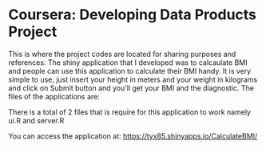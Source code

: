 Coursera: Developing Data Products Project
================================

This is where the project codes are located for sharing purposes and references: 
The shiny application that I developed was to calcaulate BMI and people can use this application to calculate their BMI handy.
It is very simple to use, just insert your height in meters and your weight in kilograms and click on Submit button and you'll get your BMI and the diagnostic. The files of the applications are:

There is a total of 2 files that is require for this application to work namely ui.R and server.R

You can access the application at: https://tyx85.shinyapps.io/CalculateBMI/
